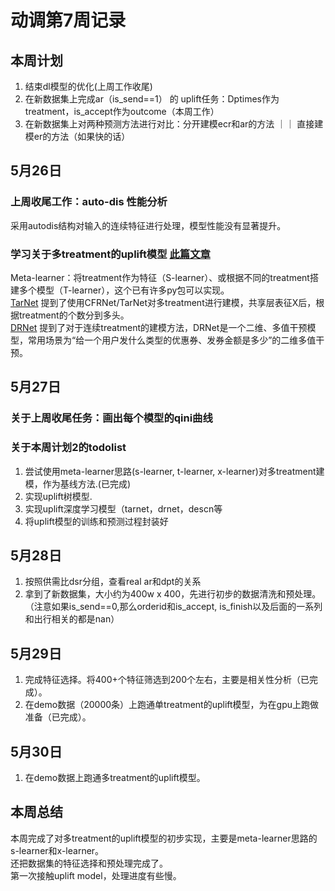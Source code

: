 # 动调第7周记录
## 本周计划
1. 结束dl模型的优化(上周工作收尾)
2. 在新数据集上完成ar（is_send==1） 的 uplift任务：Dptimes作为treatment，is_accept作为outcome（本周工作）
3. 在新数据集上对两种预测方法进行对比：分开建模ecr和ar的方法 ｜｜ 直接建模er的方法（如果快的话）

## 5月26日
### 上周收尾工作：auto-dis 性能分析
采用autodis结构对输入的连续特征进行处理，模型性能没有显著提升。<br>
### 学习关于多treatment的uplift模型 [此篇文章](https://zhuanlan.zhihu.com/p/13394677406)
Meta-learner：将treatment作为特征（S-learner）、或根据不同的treatment搭建多个模型（T-learner），这个已有许多py包可以实现。<br>
[TarNet](arxiv.org/abs/1810.00656) 提到了使用CFRNet/TarNet对多treatment进行建模，共享层表征X后，根据treatment的个数分到多头。<br>
[DRNet](arxiv.org/abs/1902.00981) 提到了对于连续treatment的建模方法，DRNet是一个二维、多值干预模型，常用场景为“给一个用户发什么类型的优惠券、发券金额是多少”的二维多值干预。<br>
## 5月27日
### 关于上周收尾任务：画出每个模型的qini曲线
### 关于本周计划2的todolist
1. 尝试使用meta-learner思路(s-learner, t-learner, x-learner)对多treatment建模，作为基线方法.(已完成) <br>
2. 实现uplift树模型. <br>
3. 实现uplift深度学习模型（tarnet，drnet，descn等 <br>
4. 将uplift模型的训练和预测过程封装好
## 5月28日
1. 按照供需比dsr分组，查看real ar和dpt的关系 <br>
2. 拿到了新数据集，大小约为400w x 400，先进行初步的数据清洗和预处理。（注意如果is_send==0,那么orderid和is_accept, is_finish以及后面的一系列和出行相关的都是nan）<br>

## 5月29日
1. 完成特征选择。将400+个特征筛选到200个左右，主要是相关性分析（已完成）。<br>
2. 在demo数据（20000条）上跑通单treatment的uplift模型，为在gpu上跑做准备（已完成）。<br>

## 5月30日
1. 在demo数据上跑通多treatment的uplift模型。<br>

## 本周总结
本周完成了对多treatment的uplift模型的初步实现，主要是meta-learner思路的s-learner和x-learner。<br>
还把数据集的特征选择和预处理完成了。<br>
第一次接触uplift model，处理进度有些慢。<br>